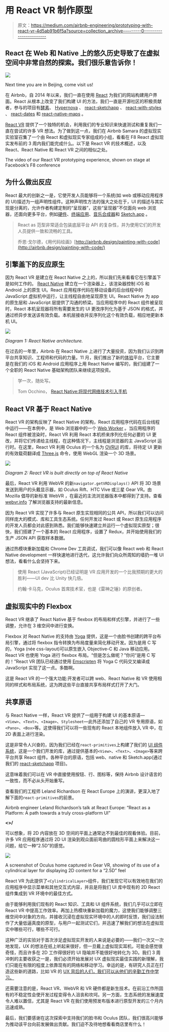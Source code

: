 # 用 React VR 制作原型

> 原文：<https://medium.com/airbnb-engineering/prototyping-with-react-vr-4d5ab91b6f5a?source=collection_archive---------0----------------------->

## React 在 Web 和 Native 上的悠久历史导致了在虚拟空间中非常自然的探索。我们很乐意告诉你！

![](img/f4aee3b1a6e8d7e212a9ed0321d61075.png)

Next time you are in Beijing, come visit us!

在 Airbnb，自 2014 年以来，我们一直在使用 [React](https://github.com/facebook/react) 为我们的网站构建用户界面。React 从根本上改变了我们构建 UI 的方法，我们一直是开源社区的积极贡献者，参与的项目有[酵素](http://airbnb.io/projects/enzyme/)、 [Hypernova](http://airbnb.io/projects/hypernova/) 、 [react-sketchapp](http://airbnb.io/react-sketchapp/) 、 [react-with-styles](http://airbnb.io/projects/react-with-styles/) 、 [react-dates](http://airbnb.io/projects/react-dates/) 和 [react-native-maps](https://github.com/airbnb/react-native-maps) 。

[React VR](https://facebook.github.io/react-vr/) 提供了一个独特的机会，利用我们的专业知识来快速测试和重复我们一直在尝试的许多 VR 想法。为了做到这一点，我们在 Airbnb Samara 的虚拟现实实验室召集了一个由 React 和虚拟现实专家组成的小组，看看在 F8 React 虚拟现实发布前的 3 周内我们能完成什么。以下是 React VR 的技术概述，以及 React、React Native 和 React VR 之间的相似之处。

The video of our React VR prototyping experience, shown on stage at Facebook’s F8 conference

## **为什么做出反应**

React 最大的创新之一是，它使开发人员能够将一个系统(如 web 或移动应用程序的 UI)描述为一组声明性组件。这种声明性方法的强大之处在于，UI 的描述与其实现是分离的，允许作者构建定制的“呈现器”，这些“呈现器”不仅面向 web 浏览器，还面向更多平台，例如[硬件](https://github.com/iamdustan/react-hardware)、[终端应用](https://github.com/Yomguithereal/react-blessed)、[音乐合成器](https://formidable.com/blog/2016/08/22/make-dope-beats-with-reactjs/)和 [Sketch.app](http://airbnb.io/react-sketchapp/) 。

> React as 范型非常适合包装底层平台 API 的复杂性，并为使用它们的开发人员提供一致和流畅的工具。
> 
> 乔恩·戈尔德，《用代码绘画》[http://airbnb.design/painting-with-code](http://airbnb.design/painting-with-code/)

## **引擎盖下的反应原生**

因为 React VR 是建立在 React Native 之上的，所以我们先来看看它在引擎盖下是如何工作的。 [React Native](https://github.com/facebook/react-native) 建立在一个渲染器上，该渲染器控制 iOS 和 Android 上的原生 UI。React 应用程序代码在移动设备的后台线程中的 JavaScript 虚拟机中运行，让主线程自由地呈现原生 UI。React Native 为 app 的原生层和 JavaScript 层提供了沟通的桥梁。当应用程序中的 React 组件被呈现时，React 本机呈现器将所有需要发生的 UI 更改序列化为基于 JSON 的格式，并通过桥异步发送该有效负载。本机层接收并反序列化这个有效负载，相应地更新本机 UI。

![](img/9b5c4b6cfb37e8a9c97bb47480aa73c5.png)

*Diagram 1: React Native architecture.*

在过去的一年里，Airbnb 在 React Native 上进行了大量投资，因为我们认识到跨平台共享知识、工程师和代码的力量。11 月，我们推出了新的[体验](https://www.airbnb.com/experiences)平台，它主要是在我们的 iOS 和 Android 应用程序上用 React Native 编写的，我们组建了一个全职的 React Native 基础架构团队来继续这项投资。

> 学一次，随处写。
> 
> Tom Occhino， [React Native:将现代网络技术引入手机](https://code.facebook.com/posts/1014532261909640/react-native-bringing-modern-web-techniques-to-mobile/)

## **React VR 基于 React Native**

React VR 的架构反映了 React Native 的架构，React 应用程序代码在后台线程中运行——在本例中，是 Web 浏览器中的一个 [Web Worker](https://developer.mozilla.org/en-US/docs/Web/API/Web_Workers_API) 。当应用程序的 React 组件被渲染时，React VR 利用 React 本机桥来序列化任何必要的 UI 更改，并将它们传递给主线程，在这种情况下，主线程是浏览器的主 JavaScript 运行时。在这里，React VR 利用 Oculus 的一个名为 [OVRUI](https://www.npmjs.com/package/ovrui) 的库，将待定 UI 更新的有效载荷翻译成 [Three.js](https://threejs.org/) 命令，使用 WebGL 渲染一个 3D 场景。

![](img/49335e2ba02af422db31221c6afa586a.png)

*Diagram 2: React VR is built directly on top of React Native*

最后，React VR 利用 WebVR 的新`navigator.getVRDisplays()` API 将 3D 场景发送到用户的头戴显示器，如 Oculus Rift、HTC Vive 或三星 Gear VR。由 Mozilla 倡导的新标准 WebVR ，在最近的主流浏览器版本中都得到了支持。查看 [webvr.info](https://webvr.info/) 了解浏览器支持的最新信息。

因为 React VR 实现了许多与 React 原生实现相同的公共 API，所以我们可以访问同样庞大的模式、库和工具生态系统。任何开发过 React 或 React 原生应用程序的开发人员都会对此感到熟悉。我们能够快速建立并运行一个虚拟现实原型；很快，我们搭建了一个基本的 React 应用程序，设置了 Redux，并开始使用我们的生产 JSON API 获取样本数据。

通过热模块重新加载和 Chrome Dev 工具调试，我们可以像 React web 和 React Native development 一样快速地进行迭代，这允许我们向众所周知的墙扔一堆 UI 想法，看看什么会坚持下来。

> 使用 React (JavaScript)已经证明是 VR 应用开发的一个比我预期的更大的胜利——UI dev 比 Unity 快几倍。
> 
> 约翰·卡马克，Oculus 首席技术官，也是《雷神之锤》的原创者。

## **虚拟现实中的 Flexbox**

React VR 继承了 React Native 基于 flexbox 的布局和样式引擎，并进行了一些调整，允许在 3 维空间中进行变换。

Flexbox 对 React Native 的支持由 [Yoga](https://facebook.github.io/yoga/) 提供，这是一个由脸书创建的跨平台布局引擎，通过将 flexbox 指令转换为布局度量来简化移动开发。因为是用 C 写的，Yoga (née css-layout)可以原生嵌入 Objective-C 和 Java 移动应用。React VR 也使用 Yoga 进行 flexbox 布局。“但是怎么做呢？”你问“是用 C 写的！”React VR 团队已经通过使用 [Emscripten](https://github.com/kripken/emscripten) 将 Yoga C 代码交叉编译成 JavaScript 实现了这一点。多酷啊。

这是 React VR 的一个强大功能:开发者可以跨 web、React Native 和 VR 使用相同的样式和布局系统，这为跨这些平台直接共享布局样式打开了大门。

## **共享原语**

与 React Native 一样，React VR 提供了一组用于构建 UI 的基本原语— `<View>`、`<Text>`、`<Image>`、`Stylesheet`—此外还添加了自己的 VR 专用原语，如`<Pano>`、`<Box>`等。这使得我们可以将一些现有的 React 本地组件放入 VR 中，在 2D 表面上进行渲染。

这是非常令人兴奋的，因为我们已经在`react-primitives`上构建了我们的 [UI 组件系统](https://airbnb.design/building-a-visual-language/)，这是一个我们开发的库，通过提供基本的`<View>`、`<Text>`、`<Image>`等来跨平台共享 React 组件。各种平台的原语，包括 web、native 和 Sketch.app(通过我们的 [react-sketchapp](https://airbnb.design/painting-with-code/) 项目)。

这意味着我们可以在 VR 中直接使用按钮、行、图标等，保持 Airbnb 设计语言的一致性，而不必从头开始重写。

查看我们的工程师 Leland Richardson 在 React Europe 上的演讲，更深入地了解下面的`react-primitives`的前景。

Airbnb engineer Leland Richardson’s talk at React Europe: “React as a Platform: A path towards a truly cross-platform UI”

**<>/**

可以想象，将 2D 内容放在 3D 空间的平面上通常达不到最佳的观看体验。目前，许多 VR 应用程序通过将 2D UI 渲染到观众面前弯曲的圆柱形平面上来解决这一问题，给它一种“2.5D”的感觉。

![](img/3cdd97781b0da7325253d8b7e140e006.png)

A screenshot of Oculus home captured in Gear VR, showing of its use of a cylindrical layer for displaying 2D content for a “2.5D” feel

React VR 为此提供了`<CylindricalLayer>`组件，我们发现它可以有效地在我们的应用程序中显示菜单和其他交互式内容，并且是将我们 UI 库中现有的 2D React 组件集成到 VR 环境中的最佳方式。

由于能够利用我们现有的 React 知识、工具和 UI 组件系统，我们几乎可以立即在 React VR 中提高工作效率。再加上热模块重新加载的魔力，这使我们能够调整三维空间中对象的方向，并接收沉浸在虚拟现实环境中的人的即时反馈，我们设法制作了大量低逼真度的原型，与用户一起测试它们，并迅速了解我们的想法在虚拟现实中哪些可行，哪些不可行。

这种广泛的实验对于首次涉足虚拟现实开发的人来说是必要的——我们一次又一次地发现，UX 的想法在纸上听起来很好，但一旦戴上虚拟现实耳机，可能会感觉很奇怪，而且许多在 2D 工作得很好的 UI 隐喻并不能很好地转化为 3D。我们 3 周冲刺的主要收获之一是，我们必须开始发展对 UX 虚拟现实最佳实践的新理解，我们只能在有限的程度上依靠现有的网络和移动学习。幸运的是，有研究人员正在打造这些新的道路，比如 VR 的 [UX 背后的人们，我们可以从他们的辛勤工作中学习。](https://www.uxofvr.com/)

还需要注意的是，React VR、WebVR 和 VR 硬件都是新生技术。在前沿工作所固有的不稳定性会使开发过程变得令人沮丧和坎坷。另一方面，生态系统的发展速度令人难以置信，尤其是 React VR 在我们使用预发布版本进行原型开发的三个月内迅速成熟。

最后，我们要感谢在这次探索中支持我们的脸书和 Oculus 团队，我们很高兴能够为推动该平台向前发展做出贡献。我们迫不及待地想看看商店里有什么！